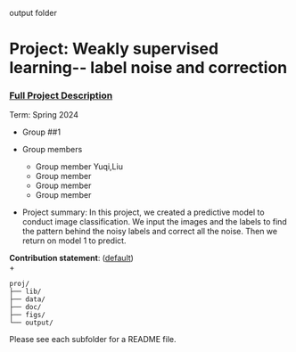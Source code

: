 output folder
# Project: Weakly supervised learning-- label noise and correction


### [Full Project Description](doc/project3_desc.md)

Term: Spring 2024

+ Group ##1
+ Group members
	+ Group member Yuqi,Liu
	+ Group member 
	+ Group member 
	+ Group member

+ Project summary: In this project, we created a predictive model to conduct image classification. We input the images and the labels to find the pattern behind the noisy labels and correct all the noise. Then we return on model 1 to predict.
	

**Contribution statement**: ([default](doc/a_note_on_contributions.md))    
+ 


```
proj/
├── lib/
├── data/
├── doc/
├── figs/
└── output/
```

Please see each subfolder for a README file.
